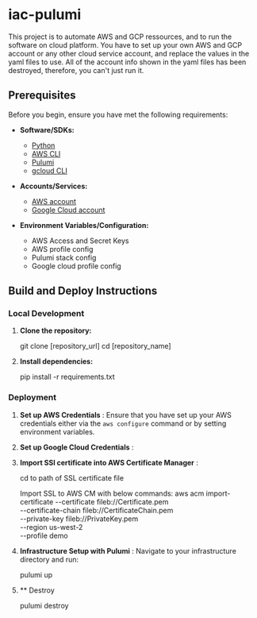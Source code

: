 # iac-pulumi

This project is to automate AWS and GCP ressources, and to run the software on cloud platform.
You have to set up your own AWS and GCP account or any other cloud service account, and replace the values in the yaml files to use.
All of the account info shown in the yaml files has been destroyed, therefore, you can't just run it.

## Prerequisites

Before you begin, ensure you have met the following requirements:

- **Software/SDKs:**
  - [Python](https://www.python.org/downloads/)
  - [AWS CLI](https://aws.amazon.com/cli/) 
  - [Pulumi](https://www.pulumi.com/docs/clouds/aws/get-started/begin/) 
  - [gcloud CLI](https://cloud.google.com/cli)

- **Accounts/Services:**
  - [AWS account](https://aws.amazon.com/) 
  - [Google Cloud account](https://console.cloud.google.com/)

- **Environment Variables/Configuration:**
  - AWS Access and Secret Keys 
  - AWS profile config
  - Pulumi stack config
  - Google cloud profile config

## Build and Deploy Instructions

### Local Development

1. **Clone the repository:**

   git clone [repository_url]
   cd [repository_name]

2. **Install dependencies:**

   pip install -r requirements.txt

### Deployment

1. **Set up AWS Credentials** :
   Ensure that you have set up your AWS credentials either via the `aws configure` command or by setting environment variables.

2. **Set up Google Cloud Credentials** :

3. **Import SSl certificate into AWS Certificate Manager** :

   cd to path of SSL certificate file

   Import SSL to AWS CM with below commands:
   aws acm import-certificate --certificate fileb://Certificate.pem \
      --certificate-chain fileb://CertificateChain.pem \
      --private-key fileb://PrivateKey.pem \
      --region us-west-2 \
      --profile demo 	

4. **Infrastructure Setup with Pulumi** :
   Navigate to your infrastructure directory and run:

   pulumi up

5. ** Destroy

   pulumi destroy
